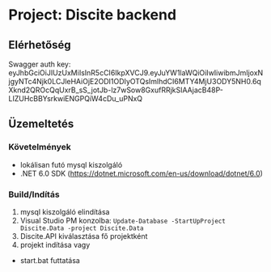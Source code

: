 # Project: Discite backend

## Elérhetőség
Swagger auth key: eyJhbGciOiJIUzUxMiIsInR5cCI6IkpXVCJ9.eyJuYW1laWQiOiIwIiwibmJmIjoxNjgyNTc4Njk0LCJleHAiOjE2ODI1ODIyOTQsImlhdCI6MTY4MjU3ODY5NH0.6qXknd2QROcQqUxrB_sS_jotJb-lz7wSow8GxufRRjkSIAAjacB48P-LIZUHcBBYsrkwiENGPQiW4cDu_uPNxQ

## Üzemeltetés
### Követelmények
- lokálisan futó mysql kiszolgáló
- .NET 6.0 SDK (https://dotnet.microsoft.com/en-us/download/dotnet/6.0)

### Build/Indítás
1. mysql kiszolgáló elindítása
2. Visual Studio PM konzolba: `Update-Database -StartUpProject Discite.Data -project Discite.Data`
3. Discite.API kiválasztása fő projektként
4. projekt indítása
vagy
- start.bat futtatása
